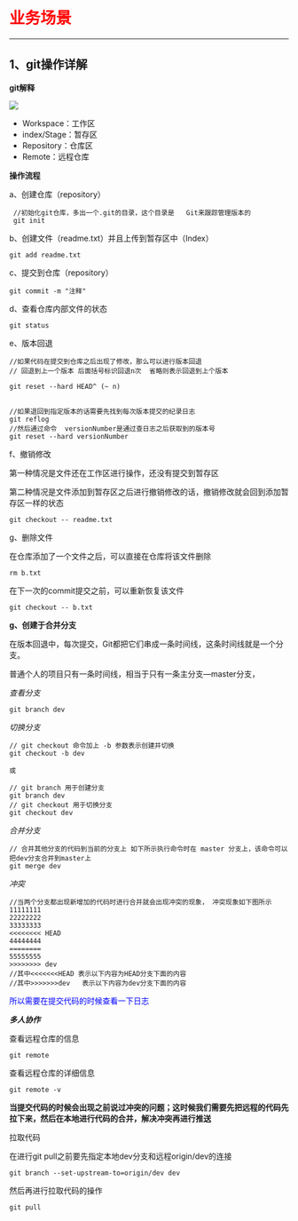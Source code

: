 # <font color ="red">业务场景</font>

------

## 1、git操作详解

**git解释**

![](d:\user\01397327\desktop\doc\images\java\git仓库操作图.png)

- Workspace：工作区
- index/Stage：暂存区
- Repository：仓库区
- Remote：远程仓库

**操作流程**

a、创建仓库（repository）

```
 //初始化git仓库，多出一个.git的目录，这个目录是	Git来跟踪管理版本的
 git init 
```

b、创建文件（readme.txt）并且上传到暂存区中（Index）

```
git add readme.txt
```

c、提交到仓库（repository）

```
git commit -m "注释"
```

d、查看仓库内部文件的状态

```
git status
```

e、版本回退

```
//如果代码在提交到仓库之后出现了修改，那么可以进行版本回退
// 回退到上一个版本 后面括号标识回退n次  省略则表示回退到上个版本

git reset --hard HEAD^ (~ n)


//如果退回到指定版本的话需要先找到每次版本提交的纪录日志
git reflog 
//然后通过命令  versionNumber是通过查日志之后获取到的版本号
git reset --hard versionNumber
```

f、撤销修改

第一种情况是文件还在工作区进行操作，还没有提交到暂存区

第二种情况是文件添加到暂存区之后进行撤销修改的话，撤销修改就会回到添加暂存区一样的状态

```
git checkout -- readme.txt
```

g、删除文件

在仓库添加了一个文件之后，可以直接在仓库将该文件删除

```
rm b.txt
```

在下一次的commit提交之前，可以重新恢复该文件

```
git checkout -- b.txt
```

**g、创建于合并分支**

在版本回退中，每次提交，Git都把它们串成一条时间线，这条时间线就是一个分支。

普通个人的项目只有一条时间线，相当于只有一条主分支—master分支，

*查看分支*

```
git branch dev
```

*切换分支*

```
// git checkout 命令加上 -b 参数表示创建并切换
git checkout -b dev

或

// git branch 用于创建分支
git branch dev
// git checkout 用于切换分支
git checkout dev
```

*合并分支*

```
// 合并其他分支的代码到当前的分支上 如下所示执行命令时在 master 分支上，该命令可以把dev分支合并到master上
git merge dev
```

*冲突*

```
//当两个分支都出现新增加的代码时进行合并就会出现冲突的现象， 冲突现象如下图所示
11111111
22222222
33333333
<<<<<<<< HEAD
44444444
========
55555555
>>>>>>>> dev
//其中<<<<<<<HEAD 表示以下内容为HEAD分支下面的内容
//其中>>>>>>>dev   表示以下内容为dev分支下面的内容
```

<font color = "blue">所以需要在提交代码的时候查看一下日志</font>

***多人协作***

查看远程仓库的信息

```
git remote
```

查看远程仓库的详细信息

```
git remote -v
```

**当提交代码的时候会出现之前说过冲突的问题；这时候我们需要先把远程的代码先拉下来，然后在本地进行代码的合并，解决冲突再进行推送**

拉取代码

在进行git pull之前要先指定本地dev分支和远程origin/dev的连接

```
git branch --set-upstream-to=origin/dev dev
```

然后再进行拉取代码的操作

```
git pull
```

